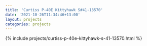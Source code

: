 ```yaml
---
title: 'Curtiss P-40E Kittyhawk S#41-13570'
date: '2021-10-26T11:34:46+13:00'
layout: projects
categories: projects
---
```


{% include projects/curtiss-p-40e-kittyhawk-s-41-13570.html %}
